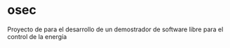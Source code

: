 # osec
Proyecto de para el desarrollo de un demostrador de software libre para el control de la energía
